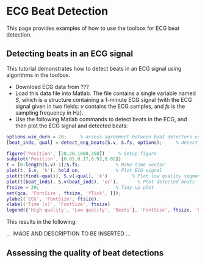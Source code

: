 # ECG Beat Detection

This page provides examples of how to use the toolbox for ECG beat detection.

## Detecting beats in an ECG signal

This tutorial demonstrates how to detect beats in an ECG signal using algorithms in the toolbox.

- Download ECG data from ???
- Load this data file into Matlab. The file contains a single variable named _S_, which is a structure containing a 1-minute ECG signal (with the ECG signal given in two fields: _v_ contains the ECG samples, and _fs_ is the sampling frequency in Hz).
- Use the following Matlab commands to detect beats in the ECG, and then plot the ECG signal and detected beats:

```matlab
options.win_durn = 20;     % assess agreement between beat detectors using 20-second windows
[beat_inds, qual] = detect_ecg_beats(S.v, S.fs, options);     % detect beats and assess quality of beat detections

figure('Position', [20,20,1000,350])     % Setup figure
subplot('Position', [0.05,0.17,0.92,0.82])
t = [0:length(S.v)-1]/S.fs;             % Make time vector
plot(t, S.v, 'b'), hold on,             % Plot ECG signal
plot(t(find(~qual)), S.v(~qual), 'k')         % Plot low quality segments
plot(t(beat_inds), S.v(beat_inds), 'or'),       % Plot detected beats
ftsize = 20;                            % Tidy up plot
set(gca, 'FontSize', ftsize, 'YTick', []);
ylabel('ECG', 'FontSize', ftsize),
xlabel('Time (s)', 'FontSize', ftsize)
legend({'High quality', 'Low quality', 'Beats'}, 'FontSize', ftsize, 'Location', 'northoutside','NumColumns',3)     % Make plot legend
```

This results in the following:

... IMAGE AND DESCRIPTION TO BE INSERTED ...


## Assessing the quality of beat detections